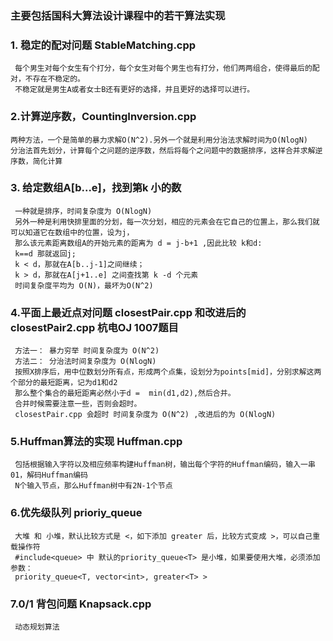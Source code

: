### 主要包括国科大算法设计课程中的若干算法实现

### 1. 稳定的配对问题 StableMatching.cpp
     每个男生对每个女生有个打分，每个女生对每个男生也有打分，他们两两组合，使得最后的配对，不存在不稳定的。
     不稳定就是男生A或者女士B还有更好的选择，并且更好的选择可以进行。
     
###  2.计算逆序数，CountingInversion.cpp
    两种方法，一个是简单的暴力求解O(N^2).另外一个就是利用分治法求解时间为O(NlogN)
    分治法首先划分，计算每个之问题的逆序数，然后将每个之问题中的数据排序，这样合并求解逆序数，简化计算
###  3. 给定数组A[b...e]，找到第k 小的数
     一种就是排序，时间复杂度为 O(NlogN)
     另外一种是利用快排里面的分划，每一次分划，相应的元素会在它自己的位置上，那么我们就可以知道它在数组中的位置，设为j，
     那么该元素距离数组A的开始元素的距离为 d = j-b+1 ,因此比较 k和d:
     k==d 那就返回j;
     k < d，那就在A[b..j-1]之间继续；
     k > d，那就在A[j+1..e] 之间查找第 k -d 个元素
     时间复杂度平均为 O(N)，最坏为O(N^2)
###  4.平面上最近点对问题 closestPair.cpp 和改进后的 closestPair2.cpp  杭电OJ 1007题目
     方法一： 暴力穷举 时间复杂度为 O(N^2)
     方法二： 分治法时间复杂度为 O(NlogN)
     按照X排序后，用中位数划分所有点，形成两个点集，设划分为points[mid]，分别求解这两个部分的最短距离，记为d1和d2
     那么整个集合的最短距离必然小于d =  min(d1,d2),然后合并。
     合并时候需要注意一些，否则会超时。
     closestPair.cpp 会超时 时间复杂度为 O(N^2) ,改进后的为 O(NlogN)
###  5.Huffman算法的实现  Huffman.cpp
     包括根据输入字符以及相应频率构建Huffman树，输出每个字符的Huffman编码，输入一串01，解码Huffman编码
     N个输入节点，那么Huffman树中有2N-1个节点
###  6.优先级队列  prioriy_queue
     大堆 和 小堆，默认比较方式是 <，如下添加 greater 后，比较方式变成 >，可以自己重载操作符
     #include<queue> 中 默认的priority_queue<T> 是小堆，如果要使用大堆，必须添加参数：
     priority_queue<T, vector<int>, greater<T> >
###  7.0/1 背包问题 Knapsack.cpp 
     动态规划算法
